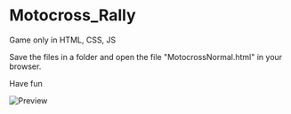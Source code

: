 # Motocross_Rally
 Game only in HTML, CSS, JS

 Save the files in a folder and open the file "MotocrossNormal.html" in your browser.

 Have fun


![Preview](http://url/to/ImageMotocrossPreview.png)
